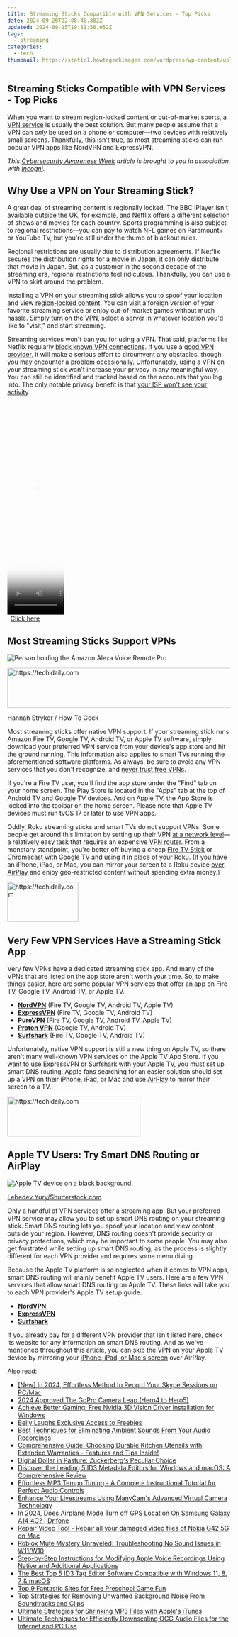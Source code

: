 ```yaml
---
title: Streaming Sticks Compatible with VPN Services - Top Picks
date: 2024-09-20T22:08:46.882Z
updated: 2024-09-25T19:51:56.052Z
tags:
  - streaming
categories:
  - tech
thumbnail: https://static1.howtogeekimages.com/wordpress/wp-content/uploads/2023/10/52766854353_e15943b88f_o.jpg
---
```


## Streaming Sticks Compatible with VPN Services - Top Picks

When you want to stream region-locked content or out-of-market sports, a [VPN service](https://extra-guidance.techidaily.com/2024-approved-masterclass-in-3d-color-grading-with-custom-luts/) is usually the best solution. But many people assume that a VPN can _only_ be used on a phone or computer—two devices with relatively small screens. Thankfully, this isn't true, as most streaming sticks can run popular VPN apps like NordVPN and ExpressVPN.

_This [Cybersecurity Awareness Week](https://extra-hints.techidaily.com/2024-approved-achieving-a-natural-sound-curve-dimming-audio-smoothly/) article is brought to you in association with [Incogni](https://www.dpbolvw.net/click-3607085-15563748/https://incogni.com/deal/?transaction%5Fid=102bb4195232133c0b618b277a6e3e&offer%5Fid=1151&affiliate%5Fid=16804&source=&aff%5Fsub=&utm%5Fsource=Affiliates&utm%5Fmedium=16804&utm%5Fcampaign=affiliate&utm%5Fcontent=1151&recurring%5Fgoal%5Fid=952)._ 

##  Why Use a VPN on Your Streaming Stick?

 A great deal of streaming content is regionally locked. The BBC iPlayer isn't available outside the UK, for example, and Netflix offers a different selection of shows and movies for each country. Sports programming is also subject to regional restrictions—you can pay to watch NFL games on Paramount+ or YouTube TV, but you're still under the thumb of blackout rules.

 Regional restrictions are usually due to distribution agreements. If Netflix secures the distribution rights for a movie in Japan, it can only distribute that movie in Japan. But, as a customer in the second decade of the streaming era, regional restrictions feel ridiculous. Thankfully, you can use a VPN to skirt around the problem.

 Installing a VPN on your streaming stick allows you to spoof your location and view [region-locked content](https://video-screen-grab.techidaily.com/new-academic-anchors-identifying-top-10-lecture-preservation-tools-for-2024/). You can visit a foreign version of your favorite streaming service or enjoy out-of-market games without much hassle. Simply turn on the VPN, select a server in whatever location you'd like to "visit," and start streaming.

 Streaming services won't ban you for using a VPN. That said, platforms like Netflix regularly [block known VPN connections](https://change-location.techidaily.com/in-2024-top-15-augmented-reality-games-like-pokemon-go-to-play-on-samsung-galaxy-a15-5g-drfone-by-drfone-virtual-android/). If you use a [good VPN provider](https://some-techniques.techidaily.com/updated-ffmpeg-audioscape-maintaining-original-audio-formats/), it will make a serious effort to circumvent any obstacles, though you may encounter a problem occasionally. Unfortunately, using a VPN on your streaming stick won't increase your privacy in any meaningful way. You can still be identified and tracked based on the accounts that you log into. The only notable privacy benefit is that [your ISP won't see your activity](https://youtube-sure.techidaily.com/o-video-stream-mp3-to-youtube-in-3-easy-steps-for-2024/).

<!-- affiliate ads begin -->
<span id="1977020">
					<video width="128" height="480" style="cursor:pointer"
           poster="//a.impactradius-go.com/display-clicktoplayimage/1977020.png"
           onclick="if(!this.playClicked){this.play();this.setAttribute('controls',true);this.playClicked=true;}">
	   <source src="//a.impactradius-go.com/display-ad/22993-1977020">
	   <img src="//a.impactradius-go.com/display-clicktoplayimage/1977020.png" style="border: none; height: 100%; width: 100%; object-fit: contain">
	</video>
	<div style="width:80px;text-align:center"><a href="javascript:window.open(decodeURIComponent('https%3A%2F%2Fhomestyler.sjv.io%2Fc%2F5597632%2F1977020%2F22993'), '_blank');void(0);">Click here</a></div>
</span>
<img height="0" width="0" src="https://imp.pxf.io/i/5597632/1977020/22993" style="position:absolute;visibility:hidden;" border="0" />
<!-- affiliate ads end -->

##  Most Streaming Sticks Support VPNs

![Person holding the Amazon Alexa Voice Remote Pro](https://static1.howtogeekimages.com/wordpress/wp-content/uploads/2023/10/52567799489_3a2368a422_o.jpg) 

<!-- affiliate ads begin -->
<a href="https://ephamedtechinc.pxf.io/c/5597632/2126492/26400" target="_top" id="2126492">
  <img src="//a.impactradius-go.com/display-ad/26400-2126492" border="0" alt="https://techidaily.com" width="640" height="90"/>
</a>
<img height="0" width="0" src="https://ephamedtechinc.pxf.io/i/5597632/2126492/26400" style="position:absolute;visibility:hidden;" border="0" />
<!-- affiliate ads end -->

Hannah Stryker / How-To Geek

 Most streaming sticks offer native VPN support. If your streaming stick runs Amazon Fire TV, Google TV, Android TV, or Apple TV software, simply download your preferred VPN service from your device's app store and hit the ground running. This information also applies to smart TVs running the aforementioned software platforms. As always, be sure to avoid any VPN services that you don't recognize, and [never trust free VPNs](https://fox-links.techidaily.com/in-2024-streamline-and-shine-the-top-5-video-quality-tools/).

 If you're a Fire TV user, you'll find the app store under the "Find" tab on your home screen. The Play Store is located in the "Apps" tab at the top of Android TV and Google TV devices. And on Apple TV, the App Store is locked into the toolbar on the home screen. Please note that Apple TV devices must run tvOS 17 or later to use VPN apps.

 Oddly, Roku streaming sticks and smart TVs do not support VPNs. Some people get around this limitation by setting up their VPN [at a network level](https://ai-vdieo-software.techidaily.com/the-ultimate-list-of-timecode-calculators-web-iphone-and-android-apps/)—a relatively easy task that requires an expensive [VPN router](https://extra-lessons.techidaily.com/the-ultimate-guide-top-5-ways-to-record-audio-in-windows-11/). From a monetary standpoint, you're better off buying a cheap [Fire TV Stick](https://www.amazon.com/all-new-fire-tv-stick-4k-with-alexa-voice-remote/dp/B08XVYZ1Y5?tag=hotoge-20&ascsubtag=UUhtgUeUpU2000697&asc%5Frefurl=https%3A%2F%2Fwww.howtogeek.com%2Fwhich-streaming-sticks-support-vpns%2F&asc%5Fcampaign=Evergreen) or [Chromecast with Google TV](https://www.amazon.com/Chromecast-Google-TV-Streaming-Entertainment/dp/B0B9HS6DLZ/?tag=hotoge-20&ascsubtag=UUhtgUeUpU2000697&asc%5Frefurl=https%3A%2F%2Fwww.howtogeek.com%2Fwhich-streaming-sticks-support-vpns%2F&asc%5Fcampaign=Evergreen) and using it in place of your Roku. (If you have an iPhone, iPad, or Mac, you can mirror your screen to a Roku device [over AirPlay](https://screen-mirroring-recording.techidaily.com/updated-2024-approved-record-and-share-every-victory-in-obs/) and enjoy geo-restricted content without spending extra money.)

<!-- affiliate ads begin -->
<a href="https://united.elfm.net/c/5597632/2139558/4704" target="_top" id="2139558">
  <img src="//a.impactradius-go.com/display-ad/4704-2139558" border="0" alt="https://techidaily.com" width="160" height="90"/>
</a>
<img height="0" width="0" src="https://united.elfm.net/i/5597632/2139558/4704" style="position:absolute;visibility:hidden;" border="0" />
<!-- affiliate ads end -->

##  Very Few VPN Services Have a Streaming Stick App

 Very few VPNs have a dedicated streaming stick app. And many of the VPNs that are listed on the app store aren't worth your time. So, to make things easier, here are some popular VPN services that offer an app on Fire TV, Google TV, Android TV, or Apple TV.

* [**NordVPN**](https://www.anrdoezrs.net/links/3607085/type/dlg/sid/UUhtgUeUpU2000697/https://nordvpn.com/nord-site/) (Fire TV, Google TV, Android TV, Apple TV)
* **[ExpressVPN](https://go.expressvpn.com/c/156932/1330033/16063?subId1=UUhtgUeUpU2000697&subId2=ehtg&u=https%3A%2F%2Fwww.expressvpn.com%2F)** (Fire TV, Google TV, Android TV)
* **[PureVPN](https://www.purevpn.com)** (Fire TV, Google TV, Android TV, Apple TV)
* **[Proton VPN](https://protonvpn.com)** (Google TV, Android TV)
* **[Surfshark](https://shop-links.co/link/?exclusive=1&publisher_slug=itechdaily19598&url=https%3A%2F%2Fsurfshark.com)** (Fire TV, Google TV, Android TV)

 Unfortunately, native VPN support is still a new thing on Apple TV, so there aren't many well-known VPN services on the Apple TV App Store. If you want to use ExpressVPN or Surfshark with your Apple TV, you must set up smart DNS routing. Apple fans searching for an easier solution should set up a VPN on their iPhone, iPad, or Mac and use [AirPlay](https://screen-mirroring-recording.techidaily.com/updated-2024-approved-record-and-share-every-victory-in-obs/) to mirror their screen to a TV.

<!-- affiliate ads begin -->
<a href="https://laganoo.pxf.io/c/5597632/1657396/16446" target="_top" id="1657396">
  <img src="//a.impactradius-go.com/display-ad/16446-1657396" border="0" alt="https://techidaily.com" width="300" height="90"/>
</a>
<img height="0" width="0" src="https://laganoo.pxf.io/i/5597632/1657396/16446" style="position:absolute;visibility:hidden;" border="0" />
<!-- affiliate ads end -->

##  Apple TV Users: Try Smart DNS Routing or AirPlay

![Apple TV device on a black background.](https://static1.howtogeekimages.com/wordpress/wp-content/uploads/2023/10/2-11.png) 

[Lebedev Yury/Shutterstock.com](https://www.shutterstock.com/image-photo/berlin-germany-august-21-2016-product-471991831)

 Only a handful of VPN services offer a streaming app. But your preferred VPN service may allow you to set up smart DNS routing on your streaming stick. Smart DNS routing lets you spoof your location and view content outside your region. However, DNS routing doesn't provide security or privacy protections, which may be important to some people. You may also get frustrated while setting up smart DNS routing, as the process is slightly different for each VPN provider and requires some menu diving.

 Because the Apple TV platform is so neglected when it comes to VPN apps, smart DNS routing will mainly benefit Apple TV users. Here are a few VPN services that allow smart DNS routing on Apple TV. These links will take you to each VPN provider's Apple TV setup guide.

* **[NordVPN](https://support.nordvpn.com/General-info/SmartDNS/1516439072/SmartDNS-on-Apple-TV.htm)**
* [**ExpressVPN**](https://go.expressvpn.com/c/156932/1330033/16063?subId1=UUhtgUeUpU2000697&subId2=ehtg&u=https%3A%2F%2Fwww.expressvpn.com%2Fsupport%2Fvpn-setup%2Fstream-to-apple-tv-with-dns%2F)
* [**Surfshark**](https://shop-links.co/link/?exclusive=1&publisher_slug=itechdaily19598&url=https%3A%2F%2Fsurfshark.com%2Fdownload%2Fapple-tv-vpn)

 If you already pay for a different VPN provider that isn't listed here, check its website for any information on smart DNS routing. And as we've mentioned throughout this article, you can skip the VPN on your Apple TV device by mirroring your [iPhone, iPad, or Mac's screen](https://screen-mirroring-recording.techidaily.com/updated-2024-approved-record-and-share-every-victory-in-obs/) over AirPlay.

<ins class="adsbygoogle"
     style="display:block"
     data-ad-format="autorelaxed"
     data-ad-client="ca-pub-7571918770474297"
     data-ad-slot="1223367746"></ins>

<ins class="adsbygoogle"
     style="display:block"
     data-ad-client="ca-pub-7571918770474297"
     data-ad-slot="8358498916"
     data-ad-format="auto"
     data-full-width-responsive="true"></ins>

<span class="atpl-alsoreadstyle">Also read:</span>
<div><ul>
<li><a href="https://visual-screen-recording.techidaily.com/new-in-2024-effortless-method-to-record-your-skype-sessions-on-pcmac/"><u>[New] In 2024, Effortless Method to Record Your Skype Sessions on PC/Mac</u></a></li>
<li><a href="https://some-guidance.techidaily.com/2024-approved-the-gopro-camera-leap-hero4-to-hero5/"><u>2024 Approved The GoPro Camera Leap (Hero4 to Hero5)</u></a></li>
<li><a href="https://driver-download.techidaily.com/achieve-better-gaming-free-nvidia-3d-vision-driver-installation-for-windows/"><u>Achieve Better Gaming: Free Nvidia 3D Vision Driver Installation for Windows</u></a></li>
<li><a href="https://extra-resources.techidaily.com/belly-laughs-exclusive-access-to-freebies/"><u>Belly Laughs Exclusive Access to Freebies</u></a></li>
<li><a href="https://media-tips.techidaily.com/best-techniques-for-eliminating-ambient-sounds-from-your-audio-recordings/"><u>Best Techniques for Eliminating Ambient Sounds From Your Audio Recordings</u></a></li>
<li><a href="https://media-tips.techidaily.com/comprehensive-guide-choosing-durable-kitchen-utensils-with-extended-warranties-features-and-tips-inside/"><u>Comprehensive Guide: Choosing Durable Kitchen Utensils with Extended Warranties - Features and Tips Inside!</u></a></li>
<li><a href="https://facebook.techidaily.com/digital-dollar-in-pasture-zuckerbergs-peculiar-choice/"><u>Digital Dollar in Pasture: Zuckerberg's Peculiar Choice</u></a></li>
<li><a href="https://media-tips.techidaily.com/discover-the-leading-5-id3-metadata-editors-for-windows-and-macos-a-comprehensive-review/"><u>Discover the Leading 5 ID3 Metadata Editors for Windows and macOS: A Comprehensive Review</u></a></li>
<li><a href="https://media-tips.techidaily.com/effortless-mp3-tempo-tuning-a-complete-instructional-tutorial-for-perfect-audio-controls/"><u>Effortless MP3 Tempo Tuning - A Complete Instructional Tutorial for Perfect Audio Controls</u></a></li>
<li><a href="https://blog-min.techidaily.com/enhance-your-livestreams-using-manycams-advanced-virtual-camera-technology/"><u>Enhance Your Livestreams Using ManyCam's Advanced Virtual Camera Technology</u></a></li>
<li><a href="https://review-topics.techidaily.com/in-2024-does-airplane-mode-turn-off-gps-location-on-samsung-galaxy-a14-4g-drfone-by-drfone-virtual-android/"><u>In 2024, Does Airplane Mode Turn off GPS Location On Samsung Galaxy A14 4G? | Dr.fone</u></a></li>
<li><a href="https://techidaily.com/repair-video-tool-repair-all-your-damaged-video-files-of-nokia-g42-5g-on-mac-by-stellar-video-repair-mobile-video-repair/"><u>Repair Video Tool - Repair all your damaged video files of Nokia G42 5G on Mac</u></a></li>
<li><a href="https://win-answers.techidaily.com/roblox-mute-mystery-unraveled-troubleshooting-no-sound-issues-in-w11w10/"><u>Roblox Mute Mystery Unraveled: Troubleshooting No Sound Issues in W11/W10</u></a></li>
<li><a href="https://media-tips.techidaily.com/step-by-step-instructions-for-modifying-apple-voice-recordings-using-native-and-additional-applications/"><u>Step-by-Step Instructions for Modifying Apple Voice Recordings Using Native and Additional Applications</u></a></li>
<li><a href="https://media-tips.techidaily.com/the-best-top-5-id3-tag-editor-software-compatible-with-windows-11-8-7-and-macos/"><u>The Best Top 5 ID3 Tag Editor Software Compatible with Windows 11, 8, 7 & macOS</u></a></li>
<li><a href="https://technical-tips.techidaily.com/top-9-fantastic-sites-for-free-preschool-game-fun/"><u>Top 9 Fantastic Sites for Free Preschool Game Fun</u></a></li>
<li><a href="https://media-tips.techidaily.com/top-strategies-for-removing-unwanted-background-noise-from-soundtracks-and-clips/"><u>Top Strategies for Removing Unwanted Background Noise From Soundtracks and Clips</u></a></li>
<li><a href="https://media-tips.techidaily.com/ultimate-strategies-for-shrinking-mp3-files-with-apples-itunes/"><u>Ultimate Strategies for Shrinking MP3 Files with Apple's iTunes</u></a></li>
<li><a href="https://media-tips.techidaily.com/ultimate-techniques-for-efficiently-downscaling-ogg-audio-files-for-the-internet-and-pc-use/"><u>Ultimate Techniques for Efficiently Downscaling OGG Audio Files for the Internet and PC Use</u></a></li>
</ul></div>

